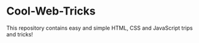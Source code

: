 # Cool-Web-Tricks
This repository contains easy and simple HTML, CSS and JavaScript trips and tricks!

